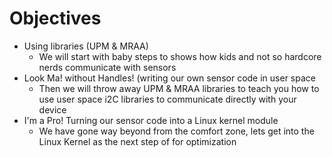 # Objectives

- Using libraries (UPM & MRAA)</font>
  - We will start with baby steps to shows how kids and not so hardcore nerds communicate with sensors
- Look Ma! without Handles! (writing our own sensor code in user space
  - Then we will throw away UPM & MRAA libraries to teach you how to use user space i2C  libraries to communicate directly with your device
- I'm a Pro! Turning our sensor code into a Linux kernel module
  -  We have gone way beyond from the comfort zone, lets get into the Linux Kernel as the next step of for optimization
